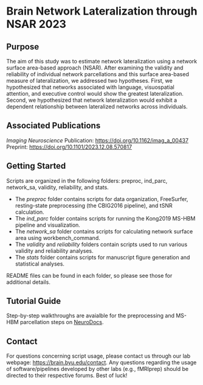 # Brain Network Lateralization through NSAR 2023

## Purpose
The aim of this study was to estimate network lateralization using a network surface area-based approach (NSAR). After examining the validity and reliability of individual network parcellations and this surface area-based measure of lateralization, we addressed two hypotheses. First, we hypothesized that networks associated with language, visuospatial attention, and executive control would show the greatest lateralization. Second, we hypothesized that network lateralization would exhibit a dependent relationship between lateralized networks across individuals.

## Associated Publications 
*Imaging Neuroscience* Publication: https://doi.org/10.1162/imag_a_00437
Preprint: https://doi.org/10.1101/2023.12.08.570817

## Getting Started 
Scripts are organized in the following folders: preproc, ind_parc, network_sa, validity, reliability, and stats.

* The *preproc* folder contains scripts for data organization, FreeSurfer, resting-state preprocessing (the CBIG2016 pipeline), and tSNR calculation.
* The *ind_parc* folder contains scripts for running the Kong2019 MS-HBM pipeline and visualization.
* The *network_sa* folder contains scripts for calculating network surface area using workbench_command.
* The *validity* and *reliability* folders contain scripts used to run various validity and reliability analyses.
* The *stats* folder contains scripts for manuscript figure generation and statistical analyses.

README files can be found in each folder, so please see those for additional details.

## Tutorial Guide 
Step-by-step walkthroughs are avaialble for the preprocessing and MS-HBM parcellation steps on [NeuroDocs](https://neurodocs.readthedocs.io/en/latest/).

## Contact
For questions concerning script usage, please contact us through our lab webpage: https://brain.byu.edu/contact. Any questions regarding the usage of software/pipelines developed by other labs (e.g., fMRIprep) should be directed to their respective forums. Best of luck!
